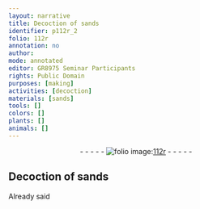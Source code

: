 ```yaml
---
layout: narrative
title: Decoction of sands
identifier: p112r_2
folio: 112r
annotation: no
author:
mode: annotated
editor: GR8975 Seminar Participants
rights: Public Domain
purposes: [making]
activities: [decoction]
materials: [sands]
tools: []
colors: []
plants: []
animals: []
---
```


 <div class="folio" align="center">- - - - - <a href="http://gallica.bnf.fr/ark:/12148/btv1b10500001g/f229.image" target="_blank"><img src="https://cu-mkp.github.io/GR8975-edition/assets/photo-icon.png" alt="folio image: " style="display:inline-block; margin-bottom:-3px;"/>112r</a> - - - - - </div>  <span class="activity"></span> 

## Decoction of <span class="material">sands</span>

 
Already said
 